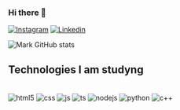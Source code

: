 ### Hi there 👋


[![Instagram](https://img.shields.io/badge/Instagram-E4405F?style=for-the-badge&logo=instagram&logoColor=white)](https://www.instagram.com/kaw.mark/)
[![Linkedin](https://img.shields.io/badge/LinkedIn-0077B5?style=for-the-badge&logo=linkedin&logoColor=white)](https://www.instagram.com/kaw.mark/)

![Mark GitHub stats](https://github-readme-stats.vercel.app/api?username=KawanMark&show_icons=true&theme=tokyonight)

## Technologies I am studyng

<div style="display: inline_block"> <br/>
    <img align="center" alt="html5" src="https://img.shields.io/badge/HTML5-E34F26?style=for-the-badge&logo=html5&logoColor=white"/>
    <img align="center" alt="css" src="https://img.shields.io/badge/CSS3-1572B6?style=for-the-badge&logo=css3&logoColor=white"/>
    <img align="center" alt="js" src="https://img.shields.io/badge/JavaScript-323330?style=for-the-badge&logo=javascript&logoColor=F7DF1E"/>
    <img align="center" alt="ts" src="https://img.shields.io/badge/C%2B%2B-00599C?style=for-the-badge&logo=c%2B%2B&logoColor=white](https://img.shields.io/badge/TypeScript-007ACC?style=for-the-badge&logo=typescript&logoColor=white"/>                                 
    <img align="center" alt="nodejs" src="https://img.shields.io/badge/Node.js-43853D?style=for-the-badge&logo=node.js&logoColor=white"/>
    <img align="center" alt="python" src="https://img.shields.io/badge/Python-3776AB?style=for-the-badge&logo=python&logoColor=white"/>
    <img align="center" alt="c++" src="https://img.shields.io/badge/C%2B%2B-00599C?style=for-the-badge&logo=c%2B%2B&logoColor=white"/>
   


    
    

</div>


